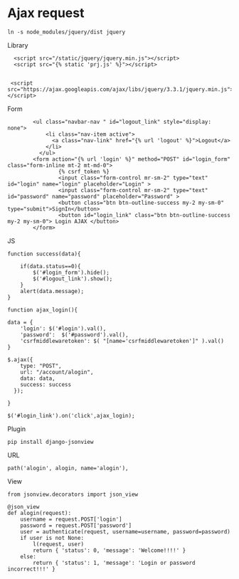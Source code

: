 # Ajax request

    ln -s node_modules/jquery/dist jquery
    
    
Library

      <script src="/static/jquery/jquery.min.js"></script>
      <script src="{% static 'prj.js' %}"></script>
      
      
     <script src="https://ajax.googleapis.com/ajax/libs/jquery/3.3.1/jquery.min.js"></script> 
      
      
Form

            <ul class="navbar-nav " id="logout_link" style="display: none">
                <li class="nav-item active">
                  <a class="nav-link" href="{% url 'logout' %}">Logout</a>
                </li>
              </ul>
            <form action="{% url 'login' %}" method="POST" id="login_form" class="form-inline mt-2 mt-md-0">
                    {% csrf_token %}
                    <input class="form-control mr-sm-2" type="text" id="login" name="login" placeholder="Login" >
                    <input class="form-control mr-sm-2" type="text" id="password" name="password" placeholder="Password" >
                    <button class="btn btn-outline-success my-2 my-sm-0" type="submit">SignIn</button>
                    <button id="login_link" class="btn btn-outline-success my-2 my-sm-0"> Login AJAX </button>
            </form>
            
JS




    function success(data){
        
        if(data.status==0){
            $('#login_form').hide();
            $('#logout_link').show();
        } 
        alert(data.message);
    }

    function ajax_login(){

    data = {
        'login': $('#login').val(),
        'password':  $('#password').val(),
        'csrfmiddlewaretoken': $( "[name='csrfmiddlewaretoken']" ).val()
    }

    $.ajax({
        type: "POST",
        url: "/account/alogin",
        data: data,
        success: success
      });

    }

    $('#login_link').on('click',ajax_login);
    
    
Plugin 

    pip install django-jsonview
    
    
URL

    path('alogin', alogin, name='alogin'),
    
    
View

    from jsonview.decorators import json_view

    @json_view
    def alogin(request):
        username = request.POST['login']
        password = request.POST['password']
        user = authenticate(request, username=username, password=password)
        if user is not None:
            l(request, user)
            return { 'status': 0, 'message': 'Welcome!!!!' }
        else:
            return { 'status': 1, 'message': 'Login or password incorrect!!!' }
                
        
        
    
    
    
    
    
    

